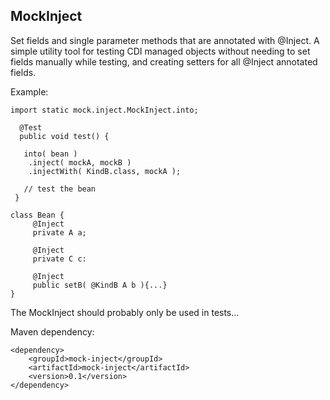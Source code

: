 ## MockInject

Set fields and single parameter methods that are annotated with @Inject. A simple utility
tool for testing CDI managed objects without needing to set fields manually while testing,
and creating setters for all @Inject annotated fields.

Example:

	import static mock.inject.MockInject.into;
	
	  @Test
	  public void test() {
	 
	   into( bean )
	    .inject( mockA, mockB )
	    .injectWith( KindB.class, mockA );
	
	   // test the bean
	 }
	 
	class Bean {
	     @Inject 
	     private A a;
	
	     @Inject
	     private C c:
	     	  
	     @Inject
	     public setB( @KindB A b ){...}
	}

The MockInject should probably only be used in tests...

Maven dependency:

	<dependency>
		<groupId>mock-inject</groupId>
		<artifactId>mock-inject</artifactId>
		<version>0.1</version>
	</dependency>
